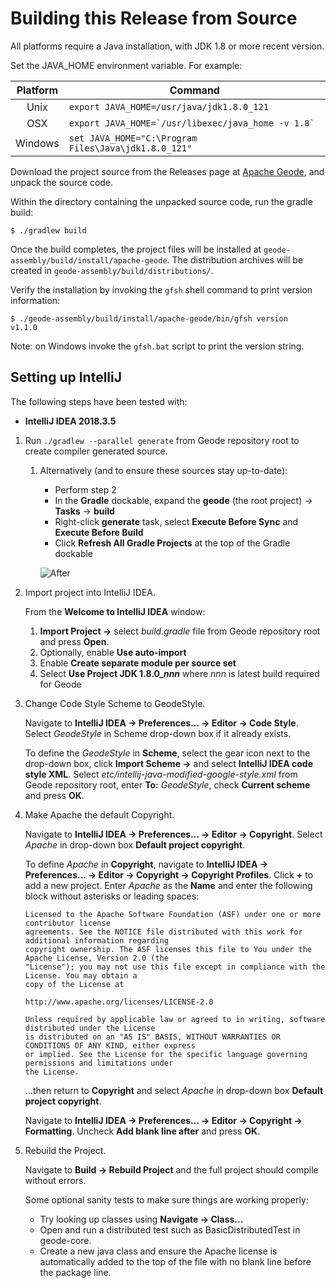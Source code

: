 # Building this Release from Source

All platforms require a Java installation, with JDK 1.8 or more recent version.

Set the JAVA\_HOME environment variable.  For example:

| Platform | Command |
| :---: | --- |
|  Unix    | ``export JAVA_HOME=/usr/java/jdk1.8.0_121``            |
|  OSX     | ``export JAVA_HOME=`/usr/libexec/java_home -v 1.8` ``  |
|  Windows | ``set JAVA_HOME="C:\Program Files\Java\jdk1.8.0_121"`` |

Download the project source from the Releases page at
[Apache Geode](http://geode.apache.org/releases/), and unpack the source code.

Within the directory containing the unpacked source code, run the gradle build:
```console
$ ./gradlew build
```

Once the build completes, the project files will be installed at
`geode-assembly/build/install/apache-geode`. The distribution archives will be
created in `geode-assembly/build/distributions/`.

Verify the installation by invoking the `gfsh` shell command to print version
information:
```console
$ ./geode-assembly/build/install/apache-geode/bin/gfsh version
v1.1.0
```

Note: on Windows invoke the `gfsh.bat` script to print the version string.

## Setting up IntelliJ

The following steps have been tested with:

* **IntelliJ IDEA 2018.3.5**

1. Run `./gradlew --parallel generate` from Geode repository root to create compiler generated source.
   1. Alternatively (and to ensure these sources stay up-to-date):
      - Perform step 2
      - In the **Gradle** dockable, expand the **geode** (the root project) -> **Tasks** -> **build**
      - Right-click **generate** task, select **Execute Before Sync** and **Execute Before Build**
      - Click **Refresh All Gradle Projects** at the top of the Gradle dockable

      ![After](https://cwiki.apache.org/confluence/download/attachments/103096184/geode-generate-before-sync.png?api=v2)

2. Import project into IntelliJ IDEA.

   From the **Welcome to IntelliJ IDEA** window:

   1. **Import Project ->** select *build.gradle* file from Geode repository root and press **Open**.
   2. Optionally, enable **Use auto-import**
   3. Enable **Create separate module per source set**
   4. Select **Use Project JDK 1.8.0_*nnn*** where *nnn* is latest build required for Geode

3. Change Code Style Scheme to GeodeStyle.

   Navigate to **IntelliJ IDEA -> Preferences... -> Editor -> Code Style**. Select *GeodeStyle* in Scheme drop-down box if it already exists.

   To define the *GeodeStyle* in **Scheme**, select the gear icon next to the drop-down box, click **Import Scheme ->** and select **IntelliJ IDEA code style XML**. Select *etc/intellij-java-modified-google-style.xml* from Geode repository root, enter **To:** *GeodeStyle*, check **Current scheme** and press **OK**.

4. Make Apache the default Copyright.

   Navigate to **IntelliJ IDEA -> Preferences... -> Editor -> Copyright**. Select *Apache* in drop-down box **Default project copyright**.

   To define *Apache* in **Copyright**, navigate to **IntelliJ IDEA -> Preferences... -> Editor -> Copyright -> Copyright Profiles**. Click **+** to add a new project. Enter *Apache* as the **Name** and enter the following block without asterisks or leading spaces:

   ```text
   Licensed to the Apache Software Foundation (ASF) under one or more contributor license
   agreements. See the NOTICE file distributed with this work for additional information regarding
   copyright ownership. The ASF licenses this file to You under the Apache License, Version 2.0 (the
   "License"); you may not use this file except in compliance with the License. You may obtain a
   copy of the License at

   http://www.apache.org/licenses/LICENSE-2.0

   Unless required by applicable law or agreed to in writing, software distributed under the License
   is distributed on an "AS IS" BASIS, WITHOUT WARRANTIES OR CONDITIONS OF ANY KIND, either express
   or implied. See the License for the specific language governing permissions and limitations under
   the License.
   ```

   ...then return to **Copyright** and select *Apache* in drop-down box **Default project copyright**.

   Navigate to **IntelliJ IDEA -> Preferences... -> Editor -> Copyright -> Formatting**. Uncheck **Add blank line after** and press **OK**.

5. Rebuild the Project.

   Navigate to **Build -> Rebuild Project** and the full project should compile without errors.

   Some optional sanity tests to make sure things are working properly:
   * Try looking up classes using **Navigate -> Class...**
   * Open and run a distributed test such as BasicDistributedTest in geode-core.
   * Create a new java class and ensure the Apache license is automatically added to the top of the file with no blank line before the package line.

